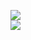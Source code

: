 [![](https://img.shields.io/badge/Made%20With-Github%20Spray-lightgrey.svg?style=for-the-badge&logo=github)](https://github.com/Annihil/github-spray#14616)  
[![](https://i.imgur.com/2DrTn0Z.gif)](https://github.com/Annihil/github-spray)